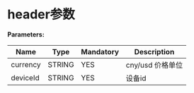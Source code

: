 # header参数
**Parameters:**

Name | Type | Mandatory | Description
------------ | ------------ | ------------ | ------------
currency | STRING | YES | cny/usd 价格单位
deviceId | STRING | YES | 设备id